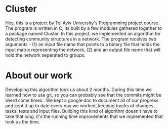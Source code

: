 # Cluster
Hey, this is a project by Tel Aviv University's Programming project course. 
The program is written in C, its built by a few modules gathered together to a package named Cluster.
In this project, we implemented an algorithm for detecting community structures in a network. The program receives two arguments - 
(1) an input file name that points to a binary file that holds the input matrix representing the network, (2) and an output file name that will hold the network seperated to groups.

# About our work
Developing this algorithm took us about 2 months. During this time we learned how to use git, so you can probably see that the commits might be wierd some times..  We kept a google doc to document all of our progress and kept it up to date every day we worked, keeping tracks of changes, tasks, tests and input files.
Building this kind of algorithm doesn't have to take that long, it's the running time improvements that we implemented that took us the time.
